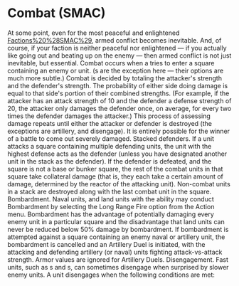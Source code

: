 # Combat (SMAC)

At some point, even for the most peaceful and enlightened [Factions%20%28SMAC%29](faction), armed conflict becomes inevitable. And, of course, if your faction is neither peaceful nor enlightened — if you actually like going out and beating up on the enemy — then armed conflict is not just inevitable, but essential.
Combat occurs when a tries to enter a square containing an enemy or unit. (s are the exception here — their options are much more subtle.)
Combat is decided by totaling the attacker's strength and the defender's strength. The probability of either side doing damage is equal to that side's portion of their combined strengths. (For example, if the attacker has an attack strength of 10 and the defender a defense strength of 20, the attacker only damages the defender once, on average, for every two times the defender damages the attacker.) This process of assessing damage repeats until either the attacker or defender is destroyed (the exceptions are artillery, and disengage). It is entirely possible for the winner of a battle to come out severely damaged.
Stacked defenders.
If a unit attacks a square containing multiple defending units, the unit with the highest defense acts as the defender (unless you have designated another unit in the stack as the defender). If the defender is defeated, and the square is not a base or bunker square, the rest of the combat units in that square take collateral damage (that is, they each take a certain amount of damage, determined by the reactor of the attacking unit).
Non-combat units in a stack are destroyed along with the last combat unit in the square.
Bombardment.
Naval units, and land units with the ability may conduct Bombardment by selecting the Long Range Fire option from the Action menu.
Bombardment has the advantage of potentially damaging every enemy unit in a particular square and the disadvantage that land units can never be reduced below 50% damage by bombardment.
If bombardment is attempted against a square containing an enemy naval or artillery unit, the bombardment is cancelled and an Artillery Duel is initiated, with the attacking and defending artillery (or naval) units fighting attack-vs-attack strength. Armor values are ignored for Artillery Duels.
Disengagement.
Fast units, such as s and s, can sometimes disengage when surprised by slower enemy units. A unit disengages when the following conditions are met: